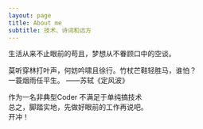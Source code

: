 ```yaml
---
layout: page
title: About me
subtitle: 技术、诗词和远方
---
```


生活从来不止眼前的苟且，梦想从不眷顾口中的空谈。    
    
莫听穿林打叶声，何妨吟啸且徐行。竹杖芒鞋轻胜马，谁怕？    
一蓑烟雨任平生。       ——苏轼《定风波》     
     
作为一名非典型Coder
不满足于单纯搞技术     
总之，脚踏实地，先做好眼前的工作再说吧。    
开冲！


